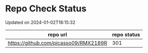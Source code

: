 # Repo Check Status

Updated on 2024-01-02T18:15:32

| repo url | repo status |
| -------- | -------- | 
|  https://github.com/picasso09/RMX2189R |  301 |
